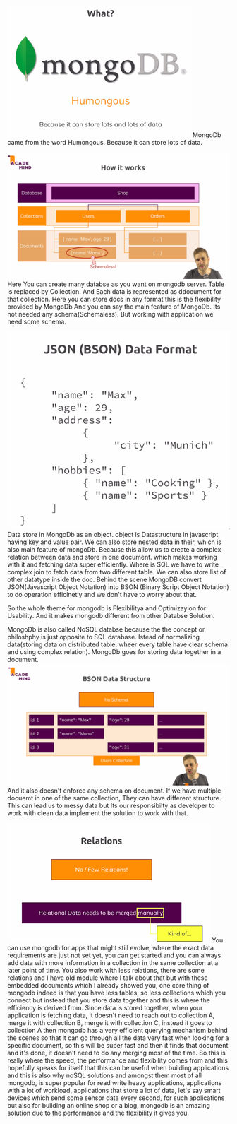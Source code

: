 ![](./screenshots/1.%20Introduction/2022-10-06-21-41-12.png)
MongoDb came from the word Humongous. Because it can store lots of data.

![](./screenshots/1.%20Introduction/2022-10-07-01-38-10.png)
Here You can create many databse as you want on mongodb server. Table is replaced by Collection. And Each data is represented as ddocument for that collection. Here you can store docs in any format this is the flexibility provided by MongoDb And you can say the main feature of MongoDb. Its not needed any schema(Schemaless). But working with application we need some schema. 

![](./screenshots/1.%20Introduction/2022-10-07-01-48-32.png)
Data store in MongoDb as an object. object is Datastructure in javascript having key and value pair. We can also store nested data in their, which is also main feature of mongoDb. Because this allow us to create a complex relation between data and store in one document. which makes working with it and fetching data super efficiently. Where is SQL we have to write complex join to fetch data from two different table. We can also store list of other datatype inside the doc. Behind the scene MongoDB convert JSON(Javascript Object Notation) into BSON (Binary Script Object Notation) to do operation efficinetly and we don't have to worry about that.

So the whole theme for mongodb is Flexibilitya and Optimizayion for Usability. And it makes mongodb different from other Databse Solution.


MongoDb is also called NoSQL databse because the the concept or philoshphy is just opposite to SQL database. Istead of normalizing data(storing data on distributed table, wheer every table have clear schema and using complex relation). MongoDb goes for storing data together in a document.
![](./screenshots/1.%20Introduction/2022-10-07-02-12-04.png)
And it also doesn't enforce any schema on document. If we have multiple docuemt in one of the same collection, They can have different structure. This can lead us to messy data but Its our responsibilty as developer to work with clean data implement the solution to work with that.


![](./screenshots/1.%20Introduction/2022-10-07-02-25-42.png)
You can use mongodb for apps that might still evolve, where the exact data requirements are just not set yet, you can get started and you can always add data with more information in a collection in the same collection
at a later point of time. You also work with less relations, there are some relations and I have old module where I talk about that
but with these embedded documents which I already showed you, one core thing of mongodb indeed is that you have less tables, so less collections which you connect but instead that you store data together and this is where the efficiency is derived from. Since data is stored together, when your application is fetching data, it doesn't need to reach out to collection A, merge it with
collection B, merge it with collection C, instead it goes to collection A then mongodb has a very efficient querying mechanism behind the scenes so that it can go through all the data very fast when looking for
a specific document, so this will be super fast and then it finds that document and it's done, it doesn't need to do any merging most of the time. So this is really where the speed, the performance and flexibility comes from and this hopefully speaks for itself that this can be useful when building applications and this is also why noSQL solutions and amongst them most of all mongodb, is super popular for read write heavy applications, applications with a lot of workload, applications that store a lot
of data, let's say smart devices which send some sensor data every second, for such applications but also for building an online shop or a blog, mongodb is an amazing
solution due to the performance and the flexibility it gives you.